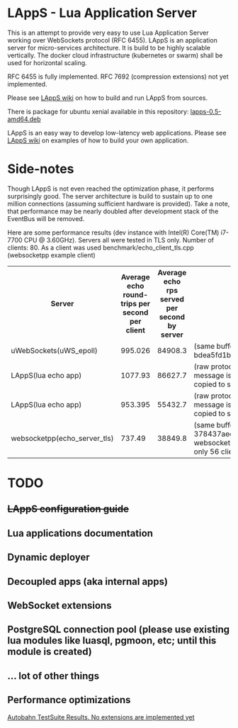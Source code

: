 # LAppS - Lua Application Server

This is an attempt to provide very easy to use Lua Application Server working over WebSockets protocol (RFC 6455). LAppS is an application server for micro-services architecture. It is build to be highly scalable vertically. The docker cloud infrastructure (kubernetes or swarm) shall be used for horizontal scaling.

RFC 6455 is fully implemented. RFC 7692 (compression extensions) not yet implemented.

Please see [LAppS wiki](https://github.com/ITpC/LAppS/wiki) on how to build and run LAppS from sources. 

There is package for ubuntu xenial available in this repository: [lapps-0.5-amd64.deb](https://github.com/ITpC/LAppS/raw/master/packages/lapps-0.5-amd64.deb)

LAppS is an easy way to develop low-latency web applications. Please see [LAppS wiki](https://github.com/ITpC/LAppS/wiki) on examples of how to build your own application.

# Side-notes

Though LAppS is not even reached the optimization phase, it performs surprisingly good. The server architecture is build to sustain up to one million connections (assuming sufficient hardware is provided). Take a note, that performance may be nearly doubled after development stack of the EventBus will be removed.

Here are some performance results (dev instance with Intel(R) Core(TM) i7-7700 CPU @ 3.60GHz). Servers all were tested in TLS only. Number of clients: 80. As a client was used benchmark/echo_client_tls.cpp (websocketpp example client)


<table style="width:100%">
<tr>
<th>Server</th>
<th>Average echo round-trips per second per client </th>
<th>Average echo rps served per second by server </th>
<th>Comments</th>
</tr>
<tr>
<td>uWebSockets(uWS_epoll)</td><td>995.026</td><td>84908.3</td><td>(same buffer is sent back. github version: bdea5fd1b1178eda1840d2d2c64f512457fc4217)</td>
</tr>
<tr>
<td>LAppS(lua echo app)</td><td>1077.93</td><td>86627.7</td><td>(raw protocol - full round-trip over luajit stack: message is copied to lua string, after response it is copied to send buffer), with internal load balancer</td>
</tr>
<tr>
<td>LAppS(lua echo app)</td><td>953.395</td><td>55432.7</td><td>(raw protocol - full round-trip over luajit stack: message is copied to lua string, after response it is copied to send buffer), without load balancer</td>
</tr>
<tr>
<td>websocketpp(echo_server_tls)</td><td>737.49</td><td>38849.8</td><td>(same buffer is sent back. github version: 378437aecdcb1dfe62096ffd5d944bf1f640ccc3), websocketpp server failed to support 80 clinets, only 56 clients were running</td>
</tr>
</table>


# TODO
## ~~LAppS configuration guide~~
## Lua applications documentation
## Dynamic deployer
## Decoupled apps (aka internal apps)
## WebSocket extensions
## PostgreSQL connection pool (please use existing lua modules like luasql, pgmoon, etc; until this module is created)
## ... lot of other things
## Performance optimizations


[Autobahn TestSuite Results. No extensions are implemented yet](http://htmlpreview.github.io/?https://github.com/ITpC/LAppS/blob/master/autobahn-testsuite-results/index.html)

